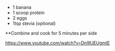 - 1 banana
- 1 scoop protein 
- 2 eggs
- 1tsp stevia (optional) 

**Combine and cook for 5 minutes per side

https://www.youtube.com/watch?v=Dn9fJEUgmIE